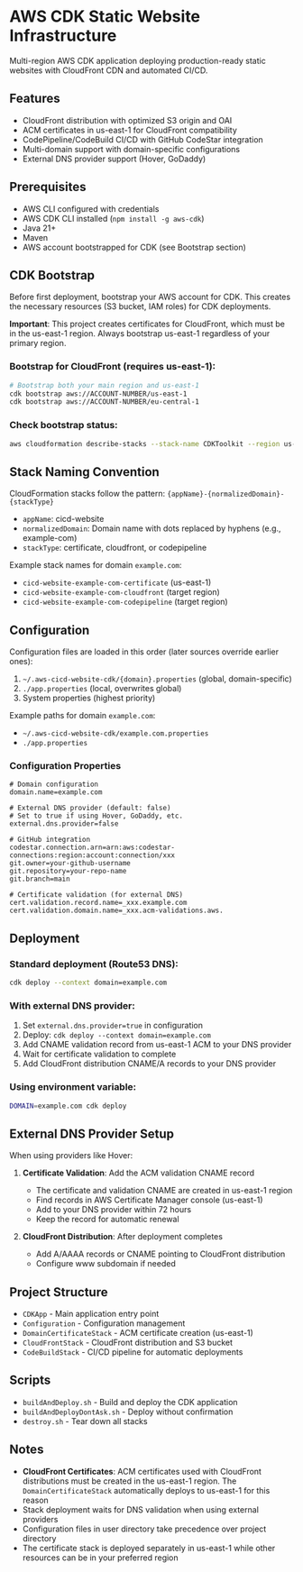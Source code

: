 # AWS CDK Static Website Infrastructure

Multi-region AWS CDK application deploying production-ready static websites with CloudFront CDN and automated CI/CD.

## Features

- CloudFront distribution with optimized S3 origin and OAI
- ACM certificates in us-east-1 for CloudFront compatibility
- CodePipeline/CodeBuild CI/CD with GitHub CodeStar integration
- Multi-domain support with domain-specific configurations
- External DNS provider support (Hover, GoDaddy)

## Prerequisites

- AWS CLI configured with credentials
- AWS CDK CLI installed (`npm install -g aws-cdk`)
- Java 21+
- Maven
- AWS account bootstrapped for CDK (see Bootstrap section)

## CDK Bootstrap

Before first deployment, bootstrap your AWS account for CDK. This creates the necessary resources (S3 bucket, IAM roles) for CDK deployments.

**Important**: This project creates certificates for CloudFront, which must be in the us-east-1 region. Always bootstrap us-east-1 regardless of your primary region.

### Bootstrap for CloudFront (requires us-east-1):
```bash
# Bootstrap both your main region and us-east-1
cdk bootstrap aws://ACCOUNT-NUMBER/us-east-1
cdk bootstrap aws://ACCOUNT-NUMBER/eu-central-1
```


### Check bootstrap status:
```bash
aws cloudformation describe-stacks --stack-name CDKToolkit --region us-east-1
```

## Stack Naming Convention

CloudFormation stacks follow the pattern: `{appName}-{normalizedDomain}-{stackType}`

- `appName`: cicd-website
- `normalizedDomain`: Domain name with dots replaced by hyphens (e.g., example-com)
- `stackType`: certificate, cloudfront, or codepipeline

Example stack names for domain `example.com`:
- `cicd-website-example-com-certificate` (us-east-1)
- `cicd-website-example-com-cloudfront` (target region)
- `cicd-website-example-com-codepipeline` (target region)

## Configuration

Configuration files are loaded in this order (later sources override earlier ones):
1. `~/.aws-cicd-website-cdk/{domain}.properties` (global, domain-specific)
2. `./app.properties` (local, overwrites global)
3. System properties (highest priority)

Example paths for domain `example.com`:
- `~/.aws-cicd-website-cdk/example.com.properties`
- `./app.properties`

### Configuration Properties

```properties
# Domain configuration
domain.name=example.com

# External DNS provider (default: false)
# Set to true if using Hover, GoDaddy, etc.
external.dns.provider=false

# GitHub integration
codestar.connection.arn=arn:aws:codestar-connections:region:account:connection/xxx
git.owner=your-github-username
git.repository=your-repo-name
git.branch=main

# Certificate validation (for external DNS)
cert.validation.record.name=_xxx.example.com
cert.validation.domain.name=_xxx.acm-validations.aws.
```

## Deployment

### Standard deployment (Route53 DNS):
```bash
cdk deploy --context domain=example.com
```

### With external DNS provider:
1. Set `external.dns.provider=true` in configuration
2. Deploy: `cdk deploy --context domain=example.com`
3. Add CNAME validation record from us-east-1 ACM to your DNS provider
4. Wait for certificate validation to complete
5. Add CloudFront distribution CNAME/A records to your DNS provider

### Using environment variable:
```bash
DOMAIN=example.com cdk deploy
```

## External DNS Provider Setup

When using providers like Hover:

1. **Certificate Validation**: Add the ACM validation CNAME record
   - The certificate and validation CNAME are created in us-east-1 region
   - Find records in AWS Certificate Manager console (us-east-1)
   - Add to your DNS provider within 72 hours
   - Keep the record for automatic renewal

2. **CloudFront Distribution**: After deployment completes
   - Add A/AAAA records or CNAME pointing to CloudFront distribution
   - Configure www subdomain if needed

## Project Structure

- `CDKApp` - Main application entry point
- `Configuration` - Configuration management
- `DomainCertificateStack` - ACM certificate creation (us-east-1)
- `CloudFrontStack` - CloudFront distribution and S3 bucket
- `CodeBuildStack` - CI/CD pipeline for automatic deployments

## Scripts

- `buildAndDeploy.sh` - Build and deploy the CDK application
- `buildAndDeployDontAsk.sh` - Deploy without confirmation
- `destroy.sh` - Tear down all stacks

## Notes

- **CloudFront Certificates**: ACM certificates used with CloudFront distributions must be created in the us-east-1 region. The `DomainCertificateStack` automatically deploys to us-east-1 for this reason
- Stack deployment waits for DNS validation when using external providers
- Configuration files in user directory take precedence over project directory
- The certificate stack is deployed separately in us-east-1 while other resources can be in your preferred region
